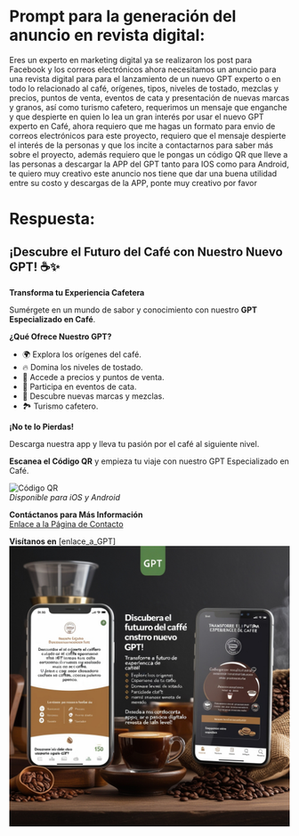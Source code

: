 # Prompt para la generación del anuncio en revista digital:
Eres un experto en marketing digital ya se realizaron los post para Facebook y los correos electrónicos ahora necesitamos un anuncio para una revista digital para para el lanzamiento de un nuevo GPT experto o en todo lo relacionado al café, orígenes, tipos, niveles de tostado, mezclas y precios, puntos de venta, eventos de cata y presentación de nuevas marcas y granos, así como turismo cafetero, requerimos un mensaje que enganche y que despierte en quien lo lea un gran interés por usar el nuevo GPT experto en Café, ahora requiero que me hagas un formato para envio de correos electrónicos para este proyecto, requiero que el mensaje despierte el interés de la personas y que los incite a contactarnos para saber más sobre el proyecto, además requiero que le pongas un código QR que lleve a las personas a descargar la APP del GPT tanto para IOS como para Android, te quiero muy creativo este anuncio nos tiene que dar una buena utilidad entre su costo y descargas de la APP, ponte muy creativo por favor

# Respuesta:

## ¡Descubre el Futuro del Café con Nuestro Nuevo GPT! ☕️✨

**Transforma tu Experiencia Cafetera**

Sumérgete en un mundo de sabor y conocimiento con nuestro **GPT Especializado en Café**. 

**¿Qué Ofrece Nuestro GPT?**
- 🌍 Explora los orígenes del café.
- 🔥 Domina los niveles de tostado.
- 💸 Accede a precios y puntos de venta.
- 🍷 Participa en eventos de cata.
- 🌟 Descubre nuevas marcas y mezclas.
- 🏞️ Turismo cafetero.

**¡No te lo Pierdas!**

Descarga nuestra app y lleva tu pasión por el café al siguiente nivel.

**Escanea el Código QR** y empieza tu viaje con nuestro GPT Especializado en Café.

![Código QR](https://via.placeholder.com/150)  
_Disponible para iOS y Android_

**Contáctanos para Más Información**  
[Enlace a la Página de Contacto](enlace_a_contacto)

**Visítanos en** [enlace_a_GPT]
![Imagen para el post](https://github.com/Le0Studios/IACreativaTeam32v2/blob/main/Revista.jpg)
